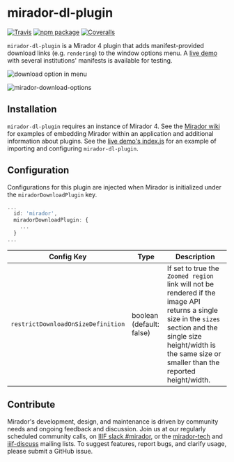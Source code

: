 # mirador-dl-plugin

[![Travis][build-badge]][build]
[![npm package][npm-badge]][npm]
[![Coveralls][coveralls-badge]][coveralls]

`mirador-dl-plugin` is a Mirador 4 plugin that adds manifest-provided download links (e.g. `rendering`) to the window options menu. A [live demo](https://mirador-download-plugin.netlify.app/) with several institutions' manifests is available for testing.

![download option in menu](https://user-images.githubusercontent.com/5402927/87057974-5e665a80-c1bc-11ea-8f10-7b783bdc972f.png)

![mirador-download-options](https://user-images.githubusercontent.com/5402927/87057857-3d056e80-c1bc-11ea-8860-7662208c19fa.png)


[build-badge]: https://img.shields.io/travis/projectmirador/mirador-dl-plugin/main.png?style=flat-square
[build]: https://travis-ci.org/projectmirador/mirador-dl-plugin

[npm-badge]: https://img.shields.io/npm/v/mirador-dl-plugin.png?style=flat-square
[npm]: https://www.npmjs.org/package/mirador-dl-plugin

[coveralls-badge]: https://img.shields.io/coveralls/user/repo/main.png?style=flat-square
[coveralls]: https://coveralls.io/github/user/repo

## Installation

`mirador-dl-plugin` requires an instance of Mirador 4. See the [Mirador wiki](https://github.com/ProjectMirador/mirador/wiki) for examples of embedding Mirador within an application and additional information about plugins. See the [live demo's index.js](https://github.com/ProjectMirador/mirador-dl-plugin/blob/main/demo/src/index.js) for an example of importing and configuring `mirador-dl-plugin`.

## Configuration

Configurations for this plugin are injected when Mirador is initialized under the `miradorDownloadPlugin` key.

```js
...
  id: 'mirador',
  miradorDownloadPlugin: {
    ...
  }
...
```

| Config Key | Type | Description |
| --- | --- | --- |
| `restrictDownloadOnSizeDefinition` | boolean (default: false) | If set to true the `Zoomed region` link will not be rendered if the image API returns a single size in the `sizes` section and the single size height/width is the same size or smaller than the reported height/width. |

## Contribute
Mirador's development, design, and maintenance is driven by community needs and ongoing feedback and discussion. Join us at our regularly scheduled community calls, on [IIIF slack #mirador](http://bit.ly/iiif-slack), or the [mirador-tech](https://groups.google.com/forum/#!forum/mirador-tech) and [iiif-discuss](https://groups.google.com/forum/#!forum/iiif-discuss) mailing lists. To suggest features, report bugs, and clarify usage, please submit a GitHub issue.
